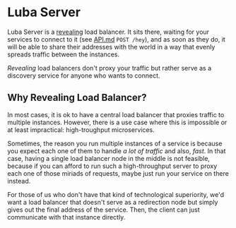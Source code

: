 # Luba Server

Luba Server is a [revealing](#revealing) load balancer. It sits there, waiting
for your services to connect to it (see [API.md](API.md) `POST /hey`), and as
soon as they do, it will be able to share their addresses with the world in a
way that evenly spreads traffic between the instances.

<a name="revealing"></a> _Revealing_ load balancers don't proxy your traffic
but rather serve as a discovery service for anyone who wants to connect.

## Why Revealing Load Balancer?

In most cases, it is ok to have a central load balancer that proxies traffic to
multiple instances. However, there is a use case where this is impossible or at
least impractical: high-troughput microservices.

Sometimes, the reason you run multiple instances of a service is because you
expect each one of them to handle _a lot of traffic_ and also, _fast_. In that
case, having a single load balancer node in the middle is not feasible, because
if you can afford to run such a high-throughput server to proxy each one of
those miriads of requests, maybe just run your service on there instead.

For those of us who don't have that kind of technological superiority, we'd
want a load balancer that doesn't serve as a redirection node but simply gives
out the final address of the service. Then, the client can just communicate
with that instance directly.
